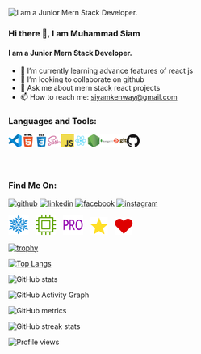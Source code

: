 ![I am a Junior Mern Stack Developer.](https://scontent.fdac23-1.fna.fbcdn.net/v/t1.6435-9/186506509_2921974861375093_5166798288882247044_n.jpg?_nc_cat=101&ccb=1-5&_nc_sid=174925&_nc_eui2=AeEkS45k8H4xmsQaicstOHqWOitFKDvVqsY6K0UoO9Wqxtt6vLnNcZ-O6EA_Ltxujo7qW3vDPwvSwr86cLjC3XmX&_nc_ohc=Q7odlxclWW4AX8CSN2q&_nc_ht=scontent.fdac23-1.fna&oh=d2ac58e154076783b2f781e03f0adade&oe=61C944AD)
### Hi there 👋, I am Muhammad Siam
#### I am a Junior Mern Stack Developer.


- 🌱 I’m currently learning advance features of react js 
- 👯 I’m looking to collaborate on github 
- 💬 Ask me about mern stack react projects 
- 📫 How to reach me: siyamkenway@gmail.com 

### Languages and Tools:

<img align="left" alt="Visual Studio Code" width="26px" src="https://raw.githubusercontent.com/github/explore/80688e429a7d4ef2fca1e82350fe8e3517d3494d/topics/visual-studio-code/visual-studio-code.png" />
<img align="left" alt="HTML5" width="26px" src="https://raw.githubusercontent.com/github/explore/80688e429a7d4ef2fca1e82350fe8e3517d3494d/topics/html/html.png" />
<img align="left" alt="CSS3" width="26px" src="https://raw.githubusercontent.com/github/explore/80688e429a7d4ef2fca1e82350fe8e3517d3494d/topics/css/css.png" />
<img align="left" alt="Sass" width="26px" src="https://raw.githubusercontent.com/github/explore/80688e429a7d4ef2fca1e82350fe8e3517d3494d/topics/sass/sass.png" />
 <img align="left" alt="JavaScript" width="26px" src="https://raw.githubusercontent.com/github/explore/80688e429a7d4ef2fca1e82350fe8e3517d3494d/topics/javascript/javascript.png" />
 <img align="left" alt="React" width="26px" src="https://raw.githubusercontent.com/github/explore/80688e429a7d4ef2fca1e82350fe8e3517d3494d/topics/react/react.png" />
<!--  <img align="left" alt="Gatsby" width="26px" src="https://raw.githubusercontent.com/github/explore/e94815998e4e0713912fed477a1f346ec04c3da2/topics/gatsby/gatsby.png" />
 <img align="left" alt="GraphQL" width="26px" src="https://raw.githubusercontent.com/github/explore/80688e429a7d4ef2fca1e82350fe8e3517d3494d/topics/graphql/graphql.png" /> -->
 <img align="left" alt="Node.js" width="26px" src="https://raw.githubusercontent.com/github/explore/80688e429a7d4ef2fca1e82350fe8e3517d3494d/topics/nodejs/nodejs.png" />
 <img align="left" alt="MongoDB" width="26px" src="https://raw.githubusercontent.com/github/explore/80688e429a7d4ef2fca1e82350fe8e3517d3494d/topics/mongodb/mongodb.png" />
 <img align="left" alt="Git" width="26px" src="https://raw.githubusercontent.com/github/explore/80688e429a7d4ef2fca1e82350fe8e3517d3494d/topics/git/git.png" />
 <img align="left" alt="GitHub" width="26px" src="https://raw.githubusercontent.com/github/explore/78df643247d429f6cc873026c0622819ad797942/topics/github/github.png" />
 <br />
<br />
<br />
<br />

### Find Me On:

[<img src='https://cdn.jsdelivr.net/npm/simple-icons@3.0.1/icons/github.svg' alt='github' height='40'>](https://github.com/MshSiam)  [<img src='https://cdn.jsdelivr.net/npm/simple-icons@3.0.1/icons/linkedin.svg' alt='linkedin' height='40'>](https://www.linkedin.com/in/muhammad-siam-77703520b/)  [<img src='https://cdn.jsdelivr.net/npm/simple-icons@3.0.1/icons/facebook.svg' alt='facebook' height='40'>](https://www.facebook.com/seam.kenway)  [<img src='https://cdn.jsdelivr.net/npm/simple-icons@3.0.1/icons/instagram.svg' alt='instagram' height='40'>](https://www.instagram.com/siam_kenway/)  

<a href='https://archiveprogram.github.com/'><img src='https://raw.githubusercontent.com/acervenky/animated-github-badges/master/assets/acbadge.gif' width='40' height='40'></a> <a href='https://docs.github.com/en/developers'><img src='https://raw.githubusercontent.com/acervenky/animated-github-badges/master/assets/devbadge.gif' width='40' height='40'></a> <a href='https://github.com/pricing'><img src='https://raw.githubusercontent.com/acervenky/animated-github-badges/master/assets/pro.gif' width='40' height='40'></a> <a href='https://stars.github.com/'><img src='https://raw.githubusercontent.com/acervenky/animated-github-badges/master/assets/starbadge.gif' width='35' height='35'></a> <a href='https://docs.github.com/en/github/supporting-the-open-source-community-with-github-sponsors'><img src='https://raw.githubusercontent.com/acervenky/animated-github-badges/master/assets/sponsorbadge.gif' width='35' height='35'></a> 

[![trophy](https://github-profile-trophy.vercel.app/?username=MshSiam)](https://github.com/ryo-ma/github-profile-trophy)

[![Top Langs](https://github-readme-stats.vercel.app/api/top-langs/?username=MshSiam)](https://github.com/anuraghazra/github-readme-stats)

![GitHub stats](https://github-readme-stats.vercel.app/api?username=MshSiam&show_icons=true&count_private=true)  

![GitHub Activity Graph](https://activity-graph.herokuapp.com/graph?username=MshSiam)  

![GitHub metrics](https://metrics.lecoq.io/MshSiam)  

![GitHub streak stats](https://github-readme-streak-stats.herokuapp.com/?user=MshSiam)  

![Profile views](https://gpvc.arturio.dev/MshSiam)  
